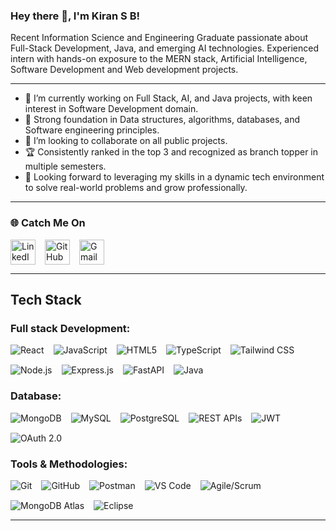 ### Hey there 👋, I'm Kiran S B!
Recent Information Science and Engineering Graduate passionate about Full-Stack Development, Java, and emerging AI technologies. Experienced intern with hands-on exposure to the MERN stack, Artificial Intelligence, Software Development and Web development projects.

---

- 🔭 I’m currently working on Full Stack, AI, and Java projects, with keen interest in Software Development domain.  
- 🌱 Strong foundation in Data structures, algorithms, databases, and Software engineering principles.  
- 👯 I’m looking to collaborate on all public projects.  
- 🏆 Consistently ranked in the top 3 and recognized as branch topper in multiple semesters. 
- 💬 Looking forward to leveraging my skills in a dynamic tech environment to solve real-world problems and grow professionally.
  

---

### 🌐 Catch Me On

<div style="display: flex; gap: 15px; align-items: center;">
  <a href="https://www.linkedin.com/in/kiran-biradar-7a4007321" target="_blank" rel="noopener noreferrer" style="display:inline-block; transition: transform 0.3s;">
    <img src="https://img.icons8.com/color/48/000000/linkedin.png" alt="LinkedIn" width="40" height="40" 
    onmouseover="this.style.transform='scale(1.2)'" onmouseout="this.style.transform='scale(1)'" />
  </a>
  <a href="https://github.com/Kiran-Biradar27" target="_blank" rel="noopener noreferrer" style="display:inline-block; transition: transform 0.3s;">
    <img src="https://img.icons8.com/ios-filled/50/000000/github.png" alt="GitHub" width="40" height="40"
    onmouseover="this.style.transform='scale(1.2)'" onmouseout="this.style.transform='scale(1)'" />
  </a>
  <a href="mailto:biradarkiran009@gmail.com" target="_blank" rel="noopener noreferrer" style="display:inline-block; transition: transform 0.3s;">
    <img src="https://img.icons8.com/color/48/000000/gmail-new.png" alt="Gmail" width="40" height="40"
    onmouseover="this.style.transform='scale(1.2)'" onmouseout="this.style.transform='scale(1)'" />
  </a>
</div>

---

## Tech Stack

### Full stack Development:
<div style="display: flex; flex-wrap: wrap; gap: 15px; justify-content: flex-start; margin-bottom: 20px;">
  <img src="https://img.shields.io/badge/React-61DAFB?style=for-the-badge&logo=react&logoColor=black" alt="React" 
       style="transition: transform 0.3s; cursor: pointer;" onmouseover="this.style.transform='scale(1.1)'" onmouseout="this.style.transform='scale(1)'" />
  <img src="https://img.shields.io/badge/JavaScript-F7DF1E?style=for-the-badge&logo=javascript&logoColor=black" alt="JavaScript" 
       style="transition: transform 0.3s; cursor: pointer;" onmouseover="this.style.transform='scale(1.1)'" onmouseout="this.style.transform='scale(1)'" />
  <img src="https://img.shields.io/badge/HTML5-E34F26?style=for-the-badge&logo=html5&logoColor=white" alt="HTML5" 
       style="transition: transform 0.3s; cursor: pointer;" onmouseover="this.style.transform='scale(1.1)'" onmouseout="this.style.transform='scale(1)'" />
  <img src="https://img.shields.io/badge/TypeScript-3178C6?style=for-the-badge&logo=typescript&logoColor=white" alt="TypeScript" 
       style="transition: transform 0.3s; cursor: pointer;" onmouseover="this.style.transform='scale(1.1)'" onmouseout="this.style.transform='scale(1)'" />
  <img src="https://img.shields.io/badge/Tailwind_CSS-06B6D4?style=for-the-badge&logo=tailwind-css&logoColor=white" alt="Tailwind CSS" 
       style="transition: transform 0.3s; cursor: pointer;" onmouseover="this.style.transform='scale(1.1)'" onmouseout="this.style.transform='scale(1)'" />
  <img src="https://img.shields.io/badge/Node.js-339933?style=for-the-badge&logo=nodedotjs&logoColor=white" alt="Node.js" 
       style="transition: transform 0.3s; cursor: pointer;" onmouseover="this.style.transform='scale(1.1)'" onmouseout="this.style.transform='scale(1)'" />
  <img src="https://img.shields.io/badge/Express.js-000000?style=for-the-badge&logo=express&logoColor=white" alt="Express.js" 
       style="transition: transform 0.3s; cursor: pointer;" onmouseover="this.style.transform='scale(1.1)'" onmouseout="this.style.transform='scale(1)'" />
  <img src="https://img.shields.io/badge/FastAPI-005571?style=for-the-badge&logo=fastapi&logoColor=white" alt="FastAPI" 
       style="transition: transform 0.3s; cursor: pointer;" onmouseover="this.style.transform='scale(1.1)'" onmouseout="this.style.transform='scale(1)'" />
  <img src="https://img.shields.io/badge/Java-007396?style=for-the-badge&logo=java&logoColor=white" alt="Java" 
       style="transition: transform 0.3s; cursor: pointer;" onmouseover="this.style.transform='scale(1.1)'" onmouseout="this.style.transform='scale(1)'" />
</div>

### Database: 
<div style="display: flex; flex-wrap: wrap; gap: 15px; justify-content: flex-start; margin-bottom: 20px;">
  <img src="https://img.shields.io/badge/MongoDB-47A248?style=for-the-badge&logo=mongodb&logoColor=white" alt="MongoDB" 
       style="transition: transform 0.3s; cursor: pointer;" onmouseover="this.style.transform='scale(1.1)'" onmouseout="this.style.transform='scale(1)'" />
  <img src="https://img.shields.io/badge/MySQL-4479A1?style=for-the-badge&logo=mysql&logoColor=white" alt="MySQL" 
       style="transition: transform 0.3s; cursor: pointer;" onmouseover="this.style.transform='scale(1.1)'" onmouseout="this.style.transform='scale(1)'" />
  <img src="https://img.shields.io/badge/PostgreSQL-336791?style=for-the-badge&logo=postgresql&logoColor=white" alt="PostgreSQL" 
       style="transition: transform 0.3s; cursor: pointer;" onmouseover="this.style.transform='scale(1.1)'" onmouseout="this.style.transform='scale(1)'" />
  <img src="https://img.shields.io/badge/REST_API-000000?style=for-the-badge&logo=rest&logoColor=white" alt="REST APIs" 
       style="transition: transform 0.3s; cursor: pointer;" onmouseover="this.style.transform='scale(1.1)'" onmouseout="this.style.transform='scale(1)'" />
  <img src="https://img.shields.io/badge/JWT-000000?style=for-the-badge&logo=json-web-tokens&logoColor=white" alt="JWT" 
       style="transition: transform 0.3s; cursor: pointer;" onmouseover="this.style.transform='scale(1.1)'" onmouseout="this.style.transform='scale(1)'" />
  <img src="https://img.shields.io/badge/OAuth_2.0-0A84FF?style=for-the-badge&logo=oauth&logoColor=white" alt="OAuth 2.0" 
       style="transition: transform 0.3s; cursor: pointer;" onmouseover="this.style.transform='scale(1.1)'" onmouseout="this.style.transform='scale(1)'" />
</div>

### Tools & Methodologies: 
<div style="display: flex; flex-wrap: wrap; gap: 15px; justify-content: flex-start;">
  <img src="https://img.shields.io/badge/Git-F05032?style=for-the-badge&logo=git&logoColor=white" alt="Git" 
       style="transition: transform 0.3s; cursor: pointer;" onmouseover="this.style.transform='scale(1.1)'" onmouseout="this.style.transform='scale(1)'" />
  <img src="https://img.shields.io/badge/GitHub-181717?style=for-the-badge&logo=github&logoColor=white" alt="GitHub" 
       style="transition: transform 0.3s; cursor: pointer;" onmouseover="this.style.transform='scale(1.1)'" onmouseout="this.style.transform='scale(1)'" />
  <img src="https://img.shields.io/badge/Postman-FF6C37?style=for-the-badge&logo=postman&logoColor=white" alt="Postman" 
       style="transition: transform 0.3s; cursor: pointer;" onmouseover="this.style.transform='scale(1.1)'" onmouseout="this.style.transform='scale(1)'" />
  <img src="https://img.shields.io/badge/VS_Code-007ACC?style=for-the-badge&logo=visual-studio-code&logoColor=white" alt="VS Code" 
       style="transition: transform 0.3s; cursor: pointer;" onmouseover="this.style.transform='scale(1.1)'" onmouseout="this.style.transform='scale(1)'" />
  <img src="https://img.shields.io/badge/Agile_Scrum-0052CC?style=for-the-badge&logo=scrumalliance&logoColor=white" alt="Agile/Scrum" 
       style="transition: transform 0.3s; cursor: pointer;" onmouseover="this.style.transform='scale(1.1)'" onmouseout="this.style.transform='scale(1)'" />
  <img src="https://img.shields.io/badge/MongoDB_Atlas-47A248?style=for-the-badge&logo=mongodb&logoColor=white" alt="MongoDB Atlas" 
       style="transition: transform 0.3s; cursor: pointer;" onmouseover="this.style.transform='scale(1.1)'" onmouseout="this.style.transform='scale(1)'" />
  <img src="https://img.shields.io/badge/Eclipse-2C2255?style=for-the-badge&logo=eclipseide&logoColor=white" alt="Eclipse" 
       style="transition: transform 0.3s; cursor: pointer;" onmouseover="this.style.transform='scale(1.1)'" onmouseout="this.style.transform='scale(1)'" />
</div>

---
